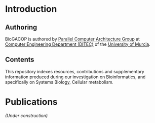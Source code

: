 # Introduction

## Authoring

BioGACOP is authored by [Parallel Computer Architecture Group](https://www.um.es/gacop/wiki/doku.php?id=homepage) at [Computer Engineering Department (DITEC)](http://ditec.um.es/) of the [University of Murcia](https://www.um.es).


## Contents

This repository indexes resources, contributions and supplementary information produced during our investigation on Bioinformatics, and specifically on Systems Biology, Cellular metabolism.


# Publications

_(Under construction)_
